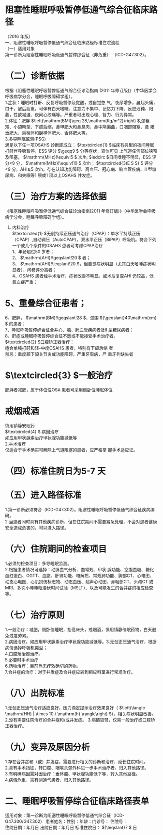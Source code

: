 # 阻塞性睡眠呼吸暂停低通气综合征临床路径  
（2016 年版）  
一、阻塞性睡眠呼吸暂停低通气综合征临床路径标准住院流程  
（一）适用对象  
第一诊断为阻塞性睡眠呼吸低通气暂停综合征（非危重）
（ICD-G47.302）。  
# （二）诊断依据  
根据《阻塞性睡眠呼吸暂停低通气综合征诊治指南
(2011 年修订版)》（中华医学会呼吸病学分会，睡眠呼吸障碍学组）。  
1.症状：睡眠时打鼾、反复呼吸暂停及觉醒，或自觉憋 气，夜尿增多，晨起头痛，口干，醒后疲惫，可伴有白天嗜睡、注意力不集中、记忆力下降、反应迟钝、阳萎，性欲减退、夜间心绞痛等。严重者可出现心理、智力、行为异常。  
2.体征：肥胖 $\left(\mathrm{BMI}\geq 28\,\mathrm{Kg/m^2}\right) $,颈粗短、小颌畸型、下颌后缩，鼻甲肥大和鼻息肉、鼻中隔偏曲，口咽部阻塞、悬 雍垂肥大、扁桃体和腺样体肥大、舌体肥大等。  
3.多导睡眠监测(PSG)  
满足以下任一项OSAHS 诊断即成立： $\textcircled{1} $临床有典型的夜间睡眠打鼾伴呼吸暂停，ESS 评分 $\geqq9 $  分等症状，查体可见 上气道任何部位狭窄及阻塞， $\mathrm{MHz}\!\equiv\!5 $ 次/h; $ledcirc $日间嗜睡不明显，ESS 评分<9 分， $\mathrm{MHz}\!\equiv\!10 $ 次/h； $\textcircled{3)E S S} $ 评分<9 分，AHI≧5 次/h，存在认知功能障碍、高血压、冠心病、脑血管疾病、II 型糖尿病、和失眠等1 项或1 项以上OSAHS 并发症。  
# （三）治疗方案的选择依据  
《阻塞性睡眠呼吸暂停低通气综合征诊治指南(2011 年修订版)》（中华医学会呼吸病学分会，睡眠呼吸障碍学组）。  
1. 内科治疗  
$\textcircled{1} $无创持续正压通气治疗（CPAP）：单水平持续正压（CPAP）,自动调压（AutoCPAP），双水平正压（BiPAP）呼吸机。符合下列一个或几个条件的OSAHS 患者可考虑CPAP治疗  
1、年龄超过50 岁者；  
2、 $\mathrm{AHI}\!\geqslant\!20 $ 者；  
3、 $\mathrm{AHI}\!\leqslant\!20 $，但自觉症状明显（尤其白天嗜睡症状明显者），问卷评分高者；  
4、OSAHS 患者经手术治疗，症状改善不明显，或术后复查AHI 仍较高，低氧血症严重；  
# 5、重叠综合征患者；  
6、肥胖， $\mathrm{BM}\!\geqslant\!28 $，颈围 ${\geqslant}40\mathrm{cm} $ 的患者；  
7、睡眠呼吸暂停综合征合并心、脑、肺血管疾病者及II 型糖尿病者；  
8、鼾症或睡眠呼吸暂停综合征不愿或不能接受手术治疗者。  
$\textcircled{2} $口腔矫正器治疗：  
适合单纯打鼾和轻-中度OSAHS 患者，特别有下颌后缩 者  
禁忌：重度颞下颌关节炎或功能障碍，严重牙周病，严 重牙列缺失者  
# $\textcircled{3} $一般治疗  
肥胖者减肥，属于体位性OSA 患者可采用侧卧位睡眠体位  
# 戒烟戒酒  
慎用镇静安眠药  
$\textcircled{4} $ 病因治疗  
如应用甲状腺素治疗甲状腺功能减低等  
2.手术治疗  
仅适合于手术确实可解除上气道阻塞的患者，应严格掌 握手术适应证。  
# （四）标准住院日为5-7 天  
# （五）进入路径标准  
1.第一诊断必须符合（ICD-G47.302）。阻塞性睡眠呼吸暂停低通气综合征疾病编码。  
2.当患者同时具有其他疾病诊断，但在住院期间不需要紧急处理，不会对患者健康安全造成危害的，可以进入路径。  
# （六）住院期间的检查项目  
1.必须的检查项目：多导睡眠监测。  
2.根据患者情况可选择：动脉血气分析、血常规、甲状 腺功能、空腹血糖、糖化血红蛋白、OGTT、血脂、肝肾功能、电解质、常规肺功能、胸部CT、心电图、动态心电图、心肌损伤标志物、动态血压、超声心动图、鼻咽部CT、头颅CT 或MRI、多次小睡睡眠潜伏时间试验（MSLT）、以及可能发生的合并症的相应检查等。  
# （七）治疗原则  
1.一般治疗：减肥，侧卧位睡眠，抬高床头，戒烟酒，慎用镇静催眠药物，白天避免过度劳累。  
2.病因治疗。如应用甲状腺素治疗甲状腺功能减低等。3.无创正压通气治疗，根据病情选择呼吸机类型；  
4.口腔矫治器治疗。  
5.必要时手术治疗  
6.药物治疗：目前尚无疗效确切的药物。  
7.合并症的治疗：对于并发症及合并症应转到相应科室进行常规治疗。  
# （八）出院标准  
1.无创正压通气治疗适应良好，压力滴定提示治疗效果良好（ $\left(\langle \mathrm{HH} | \times 10 / \mathrm{h} \rangle\right) $），相关症状明显改善。  
2.没有需要住院治疗的合并症和/或并发症。 3.病情较轻，仅需一般治疗或口腔矫正器治疗。  
# （九）变异及原因分析  
1.存在合并症和（或）并发症，需要进行相关的诊断和治疗，延长住院时间。  
2.具有手术指征，转口腔、咽喉头颈外科进一步手术治疗者。归入其他路径。  
3.有明确病因需对因治疗：垂体瘤、甲状腺功能低下等，转入其他路径。  
4.病情危重，需有创通气患者，归入其他路径。  
# 二、睡眠呼吸暂停综合征临床路径表单  
适用对象：第一诊断为阻塞性睡眠呼吸暂停低通气综合征（ICD-G47.300/G47.302） 患者姓名：性别：年龄：门诊号： 住院号：  
住院日期：年月日     出院日期：年月日   标准住院日： ${\leqslant}7 $ 日  

